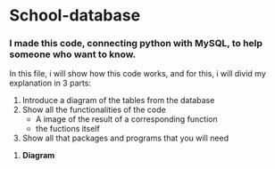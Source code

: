 # School-database
### I made this code, connecting python with MySQL, to help someone who want to know. 

In this file, i will show how this code works, and for this, i will divid my explanation in 3 parts:
1. Introduce a diagram of the tables from the database
2. Show all the functionalities of the code
   * A image of the result of a corresponding function
   * the fuctions itself
3. Show all that packages and programs that you will need


1) **Diagram**


